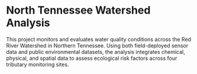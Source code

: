 # North Tennessee Watershed Analysis
This project monitors and evaluates water quality conditions across the Red River Watershed in Northern Tennessee. Using both field-deployed sensor data and public environmental datasets, the analysis integrates chemical, physical, and spatial data to assess ecological risk factors across four tributary monitoring sites.
